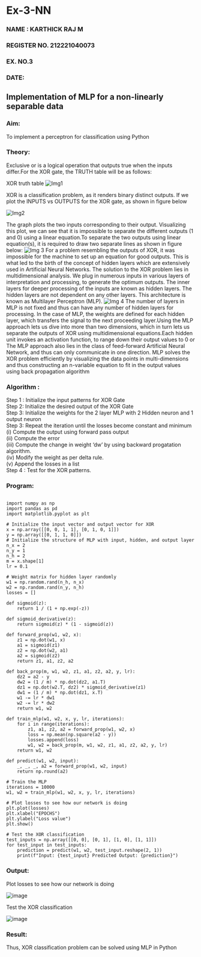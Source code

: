 # Ex-3-NN

<H3>NAME : KARTHICK RAJ M</H3>
<H3>REGISTER NO. 212221040073</H3>
<H3>EX. NO.3</H3>
<H3>DATE:</H3>
<H2 aligh = center> Implementation of MLP for a non-linearly separable data</H2>
<h3>Aim:</h3>
To implement a perceptron for classification using Python
<H3>Theory:</H3>
Exclusive or is a logical operation that outputs true when the inputs differ.For the XOR gate, the TRUTH table will be as follows:

XOR truth table
![Img1](https://user-images.githubusercontent.com/112920679/195774720-35c2ed9d-d484-4485-b608-d809931a28f5.gif)

XOR is a classification problem, as it renders binary distinct outputs. If we plot the INPUTS vs OUTPUTS for the XOR gate, as shown in figure below

![Img2](https://user-images.githubusercontent.com/112920679/195774898-b0c5886b-3d58-4377-b52f-73148a3fe54d.gif)

The graph plots the two inputs corresponding to their output. Visualizing this plot, we can see that it is impossible to separate the different outputs (1 and 0) using a linear equation.To separate the two outputs using linear equation(s), it is required to draw two separate lines as shown in figure below:
![Img 3](https://user-images.githubusercontent.com/112920679/195775012-74683270-561b-4a3a-ac62-cf5ddfcf49ca.gif)
For a problem resembling the outputs of XOR, it was impossible for the machine to set up an equation for good outputs. This is what led to the birth of the concept of hidden layers which are extensively used in Artificial Neural Networks. The solution to the XOR problem lies in multidimensional analysis. We plug in numerous inputs in various layers of interpretation and processing, to generate the optimum outputs.
The inner layers for deeper processing of the inputs are known as hidden layers. The hidden layers are not dependent on any other layers. This architecture is known as Multilayer Perceptron (MLP).
![Img 4](https://user-images.githubusercontent.com/112920679/195775183-1f64fe3d-a60e-4998-b4f5-abce9534689d.gif)
The number of layers in MLP is not fixed and thus can have any number of hidden layers for processing. In the case of MLP, the weights are defined for each hidden layer, which transfers the signal to the next proceeding layer.Using the MLP approach lets us dive into more than two dimensions, which in turn lets us separate the outputs of XOR using multidimensional equations.Each hidden unit invokes an activation function, to range down their output values to 0 or The MLP approach also lies in the class of feed-forward Artificial Neural Network, and thus can only communicate in one direction. MLP solves the XOR problem efficiently by visualizing the data points in multi-dimensions and thus constructing an n-variable equation to fit in the output values using back propagation algorithm

<h3>Algorithm :</H3>

Step 1 : Initialize the input patterns for XOR Gate<BR>
Step 2: Initialize the desired output of the XOR Gate<BR>
Step 3: Initialize the weights for the 2 layer MLP with 2 Hidden neuron  and 1 output neuron<BR>
Step 3: Repeat the  iteration  until the losses become constant and  minimum<BR>
    (i)  Compute the output using forward pass output<BR>
    (ii) Compute the error<BR>
	(iii) Compute the change in weight ‘dw’ by using backward progatation algorithm. <BR>
    (iv) Modify the weight as per delta rule.<BR>
    (v)  Append the losses in a list <BR>
Step 4 : Test for the XOR patterns.

<H3>Program:</H3>

```

import numpy as np
import pandas as pd
import matplotlib.pyplot as plt

# Initialize the input vector and output vector for XOR
x = np.array([[0, 0, 1, 1], [0, 1, 0, 1]])
y = np.array([[0, 1, 1, 0]])
# Initialize the structure of MLP with input, hidden, and output layer
n_x = 2
n_y = 1
n_h = 2
m = x.shape[1]
lr = 0.1

# Weight matrix for hidden layer randomly
w1 = np.random.rand(n_h, n_x)
w2 = np.random.rand(n_y, n_h)
losses = []

def sigmoid(z):
    return 1 / (1 + np.exp(-z))

def sigmoid_derivative(z):
    return sigmoid(z) * (1 - sigmoid(z))

def forward_prop(w1, w2, x):
    z1 = np.dot(w1, x)
    a1 = sigmoid(z1)
    z2 = np.dot(w2, a1)
    a2 = sigmoid(z2)
    return z1, a1, z2, a2

def back_prop(m, w1, w2, z1, a1, z2, a2, y, lr):
    dz2 = a2 - y
    dw2 = (1 / m) * np.dot(dz2, a1.T)
    dz1 = np.dot(w2.T, dz2) * sigmoid_derivative(z1)
    dw1 = (1 / m) * np.dot(dz1, x.T)
    w1 -= lr * dw1
    w2 -= lr * dw2
    return w1, w2

def train_mlp(w1, w2, x, y, lr, iterations):
    for i in range(iterations):
        z1, a1, z2, a2 = forward_prop(w1, w2, x)
        loss = np.mean(np.square(a2 - y))
        losses.append(loss)
        w1, w2 = back_prop(m, w1, w2, z1, a1, z2, a2, y, lr)
    return w1, w2

def predict(w1, w2, input):
    _, _, _, a2 = forward_prop(w1, w2, input)
    return np.round(a2)

# Train the MLP
iterations = 10000
w1, w2 = train_mlp(w1, w2, x, y, lr, iterations)

# Plot losses to see how our network is doing
plt.plot(losses)
plt.xlabel("EPOCHS")
plt.ylabel("Loss value")
plt.show()

# Test the XOR classification
test_inputs = np.array([[0, 0], [0, 1], [1, 0], [1, 1]])
for test_input in test_inputs:
    prediction = predict(w1, w2, test_input.reshape(2, 1))
    print(f"Input: {test_input} Predicted Output: {prediction}")

```


<H3>Output:</H3>

Plot losses to see how our network is doing

![image](https://github.com/A-Thiyagarajan/Ex-3-NN/assets/118707693/dad8a1a5-f465-44c7-9458-6824fe4cab89)

Test the XOR classification


![image](https://github.com/A-Thiyagarajan/Ex-3-NN/assets/118707693/cddd8565-fda1-46e2-b84f-c15eb4ca8ee9)


<H3> Result:</H3>
Thus, XOR classification problem can be solved using MLP in Python 
